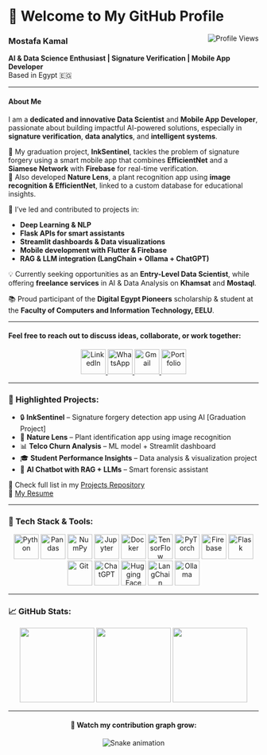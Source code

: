 # 👋 Welcome to My GitHub Profile
<img align="right" src="https://komarev.com/ghpvc/?username=mostafakamal-dev" alt="Profile Views" />

### Mostafa Kamal  
**AI & Data Science Enthusiast | Signature Verification | Mobile App Developer**  
Based in Egypt 🇪🇬

---

#### About Me

I am a **dedicated and innovative Data Scientist** and **Mobile App Developer**, passionate about building impactful AI-powered solutions, especially in **signature verification**, **data analytics**, and **intelligent systems**.

🔬 My graduation project, **InkSentinel**, tackles the problem of signature forgery using a smart mobile app that combines **EfficientNet** and a **Siamese Network** with **Firebase** for real-time verification.  
📱 Also developed **Nature Lens**, a plant recognition app using **image recognition & EfficientNet**, linked to a custom database for educational insights.

🏅 I’ve led and contributed to projects in:
- **Deep Learning & NLP**
- **Flask APIs for smart assistants**
- **Streamlit dashboards & Data visualizations**
- **Mobile development with Flutter & Firebase**
- **RAG & LLM integration (LangChain + Ollama + ChatGPT)**

💡 Currently seeking opportunities as an **Entry-Level Data Scientist**, while offering **freelance services** in AI & Data Analysis on **Khamsat** and **Mostaql**.

📚 Proud participant of the **Digital Egypt Pioneers** scholarship & student at the **Faculty of Computers and Information Technology, EELU**.

---

#### Feel free to reach out to discuss ideas, collaborate, or work together:

<div align="center">
  <a href="https://www.linkedin.com/in/mostafa-kamal-analyst" target="_blank">
    <img src="https://raw.githubusercontent.com/maurodesouza/profile-readme-generator/master/src/assets/icons/social/linkedin/default.svg" width="50" alt="LinkedIn" />
  </a>
  <a href="https://wa.me/201099999999" target="_blank">
    <img src="https://raw.githubusercontent.com/maurodesouza/profile-readme-generator/master/src/assets/icons/social/whatsapp/default.svg" width="50" alt="WhatsApp" />
  </a>
  <a href="mailto:mostafakamal.dev@gmail.com" target="_blank">
    <img src="https://raw.githubusercontent.com/maurodesouza/profile-readme-generator/master/src/assets/icons/social/gmail/default.svg" width="50" alt="Gmail" />
  </a>
  <a href="https://mostafakamal.dev" target="_blank">
    <img src="https://img.icons8.com/ios-filled/50/ffffff/domain.png" width="50" alt="Portfolio" />
  </a>
</div>

---

### 🌟 Highlighted Projects:
- 🔒 **InkSentinel** – Signature forgery detection app using AI [Graduation Project]
- 🌿 **Nature Lens** – Plant identification app using image recognition
- 📊 **Telco Churn Analysis** – ML model + Streamlit dashboard
- 🎓 **Student Performance Insights** – Data analysis & visualization project
- 🤖 **AI Chatbot with RAG + LLMs** – Smart forensic assistant

📂 Check full list in my [Projects Repository](https://github.com/MostafaKamal-Dev/Portfolio)  
📄 [My Resume](https://github.com/MostafaKamal-Dev/MostafaKamal-Dev/blob/main/Resume.pdf)

---

### 🔧 Tech Stack & Tools:
<div align="center">
  <img src="https://cdn.jsdelivr.net/gh/devicons/devicon/icons/python/python-original.svg" height="50" alt="Python" />
  <img src="https://cdn.jsdelivr.net/gh/devicons/devicon/icons/pandas/pandas-original.svg" height="50" alt="Pandas" />
  <img src="https://cdn.jsdelivr.net/gh/devicons/devicon/icons/numpy/numpy-original.svg" height="50" alt="NumPy" />
  <img src="https://cdn.jsdelivr.net/gh/devicons/devicon/icons/jupyter/jupyter-original.svg" height="50" alt="Jupyter" />
  <img src="https://cdn.jsdelivr.net/gh/devicons/devicon/icons/docker/docker-original.svg" height="50" alt="Docker" />
  <img src="https://cdn.jsdelivr.net/gh/devicons/devicon/icons/tensorflow/tensorflow-original.svg" height="50" alt="TensorFlow" />
  <img src="https://cdn.jsdelivr.net/gh/devicons/devicon/icons/pytorch/pytorch-original.svg" height="50" alt="PyTorch" />
  <img src="https://cdn.jsdelivr.net/gh/devicons/devicon/icons/firebase/firebase-plain.svg" height="50" alt="Firebase" />
  <img src="https://upload.wikimedia.org/wikipedia/commons/3/38/Flask_logo.svg" height="50" alt="Flask" />
  <img src="https://cdn.jsdelivr.net/gh/devicons/devicon/icons/git/git-original.svg" height="50" alt="Git" />
  <img src="https://upload.wikimedia.org/wikipedia/commons/0/01/ChatGPT_logo.svg" height="50" alt="ChatGPT" />
  <img src="https://huggingface.co/front/assets/huggingface_logo.svg" height="50" alt="Hugging Face" />
  <img src="https://upload.wikimedia.org/wikipedia/commons/thumb/e/ef/ChatGPT-Logo.svg/250px-ChatGPT-Logo.svg.png" height="50" alt="LangChain" />
  <img src="https://registry.npmmirror.com/@lobehub/icons-static-png/latest/files/light/ollama.png" height="50" alt="Ollama" />
</div>

---

### 📈 GitHub Stats:
<div align="center">
  <img src="https://github-readme-stats.vercel.app/api?username=MostafaKamal-Dev&show_icons=true&theme=tokyonight&count_private=true" height="150" />
  <img src="https://streak-stats.demolab.com?user=MostafaKamal-Dev&theme=tokyonight" height="150" />
  <img src="https://github-readme-stats.vercel.app/api/top-langs/?username=MostafaKamal-Dev&layout=compact&theme=tokyonight" height="150" />
</div>

---

<div align="center">
  <h4>🐍 Watch my contribution graph grow:</h4>
  <img src="https://raw.githubusercontent.com/MostafaKamal-Dev/MostafaKamal-Dev/output/snake.svg" alt="Snake animation" />
</div>
